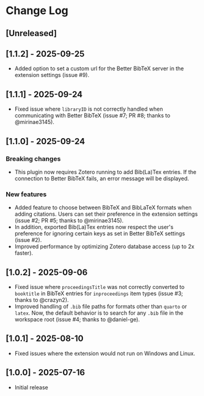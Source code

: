 # Change Log

## [Unreleased]

## [1.1.2] - 2025-09-25

- Added option to set a custom url for the Better BibTeX server in the extension settings (issue #9).

## [1.1.1] - 2025-09-24

- Fixed issue where `libraryID` is not correctly handled when communicating with Better BibTeX (issue #7; PR #8; thanks to @mirinae3145).

## [1.1.0] - 2025-09-24

### Breaking changes
- This plugin now requires Zotero running to add Bib(La)Tex entries. If the connection to Better BibTeX fails, an error message will be displayed.

### New features
- Added feature to choose between BibTeX and BibLaTeX formats when adding citations. Users can set their preference in the extension settings (issue #2; PR #5; thanks to @mirinae3145).
- In addition, exported Bib(La)Tex entries now respect the user's preference for ignoring certain keys as set in Better BibTeX settings (issue #2).
- Improved performance by optimizing Zotero database access (up to 2x faster).

## [1.0.2] - 2025-09-06

- Fixed issue where `proceedingsTitle` was not correctly converted to `booktitle` in BibTeX entries for `inproceedings` item types (issue #3; thanks to @crazyn2).
- Improved handling of `.bib` file paths for formats other than `quarto` or `latex`. Now, the default behavior is to search for any `.bib` file in the workspace root (issue #4; thanks to @daniel-ge).

## [1.0.1] - 2025-08-10

- Fixed issues where the extension would not run on Windows and Linux.

## [1.0.0] - 2025-07-16

- Initial release